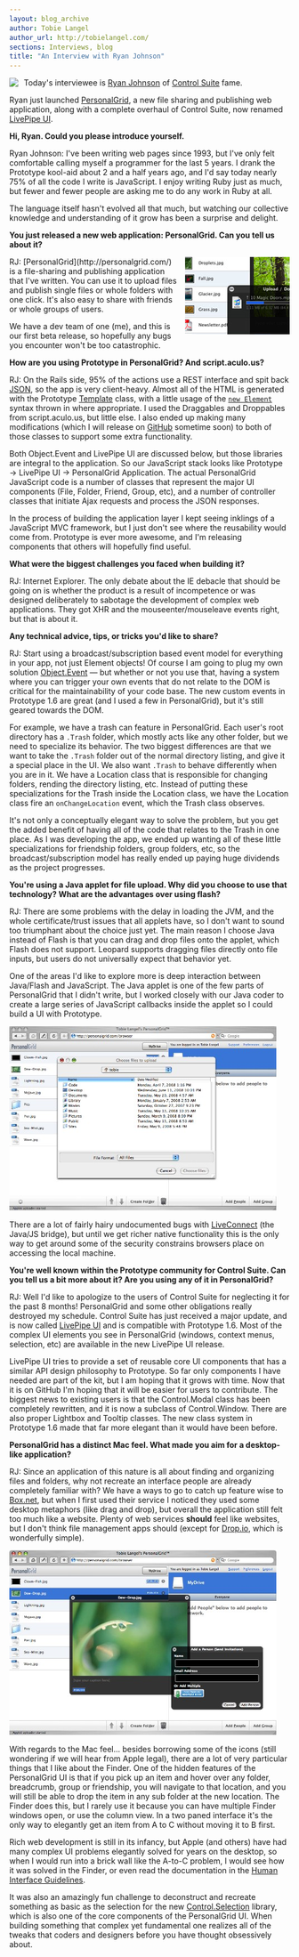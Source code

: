 ```yaml
---
layout: blog_archive
author: Tobie Langel
author_url: http://tobielangel.com/
sections: Interviews, blog
title: "An Interview with Ryan Johnson"
---
```


<img src="http://prototypejs.org/assets/2008/6/11/ryanjohnson.jpg" style="float: left; margin-right: 10px" />

Today's interviewee is [Ryan Johnson](http://livepipe.net/) of [Control Suite](http://livepipe.net/projects/control_suite/) fame.

Ryan just launched [PersonalGrid](http://personalgrid.com/), a new file sharing and publishing web application, along with a complete overhaul of Control Suite, now renamed [LivePipe UI](http://livepipe.net/).

<p class="question"><b>Hi, Ryan. Could you please introduce yourself.</b></p>

<span class="interviewee">Ryan Johnson:</span> I've been writing web pages since 1993, but I've only felt comfortable calling myself a programmer for the last 5 years. I drank the Prototype kool-aid about 2 and a half years ago, and I'd say today nearly 75% of all the code I write is JavaScript. I enjoy writing Ruby just as much, but fewer and fewer people are asking me to do any work in Ruby at all.

The language itself hasn't evolved all that much, but watching our collective knowledge and understanding of it grow has been a surprise and delight.

<p class="question"><b>You just released a new web application: PersonalGrid. Can you tell us about it?</b></p>

<img src="/assets/2008/6/11/personalgrid.png" style="float: right; margin-left: 10px" />
<span class="interviewee">RJ:</span> [PersonalGrid](http://personalgrid.com/) is a file-sharing and publishing application that I've written. You can use it to upload files and publish single files or whole folders with one click. It's also easy to share with friends or whole groups of users.

We have a dev team of one (me), and this is our first beta release, so hopefully any bugs you encounter won't be too catastrophic.

<p class="question"><b>How are you using Prototype in PersonalGrid? And script.aculo.us?</b></p>

<span class="interviewee">RJ:</span> On the Rails side, 95% of the actions use a REST interface and spit back [JSON](http://json.org), so the app is very client-heavy. Almost all of the HTML is generated with the Prototype [Template](http://prototypejs.org/api/template "Prototype JavaScript framework:  Template") class, with a little usage of the [<code>new Element</code>](http://prototypejs.org/api/element) syntax thrown in where appropriate. I used the Draggables and Droppables from script.aculo.us, but little else. I also ended up making many modifications (which I will release on <a href="http://github.com/saucytiger">GitHub</a> sometime soon) to both of those classes to support some extra functionality.

Both Object.Event and LivePipe UI are discussed below, but those libraries are integral to the application. So our JavaScript stack looks like Prototype &rarr; LivePipe UI &rarr; PersonalGrid Application. The actual PersonalGrid JavaScript code is a number of classes that represent the major UI components (File, Folder, Friend, Group, etc), and a number of controller classes that initiate Ajax requests and process the JSON responses.

In the process of building the application layer I kept seeing inklings of a JavaScript MVC framework, but I just don't see where the reusability would come from. Prototype is ever more awesome, and I'm releasing components that others will hopefully find useful.

<p class="question"><b>What were the biggest challenges you faced when building it?</b></p>

<span class="interviewee">RJ:</span> Internet Explorer. The only debate about the IE debacle that should be going on is whether the product is a result of incompetence or was designed deliberately to sabotage the development of complex web applications. They got XHR and the mouseenter/mouseleave events right, but that is about it.

<p class="question"><b>Any technical advice, tips, or tricks you'd like to share?</b></p>

<span class="interviewee">RJ:</span> Start using a broadcast/subscription based event model for everything in your app, not just Element objects! Of course I am going to plug my own solution [Object.Event](http://livepipe.net/projects/object_event/) — but whether or not you use that, having a system where you can trigger your own events that do not relate to the DOM is critical for the maintainability of your code base. The new custom events in Prototype 1.6 are great (and I used a few in PersonalGrid), but it's still geared towards the DOM.

For example, we have a trash can feature in PersonalGrid. Each user's root directory has a `.Trash` folder, which mostly acts like any other folder, but we need to specialize its behavior. The two biggest differences are that we want to take the `.Trash` folder out of the normal directory listing, and give it a special place in the UI. We also want `.Trash` to behave differently when you are in it. We have a Location class that is responsible for changing folders, rending the directory listing, etc. Instead of putting these specializations for the Trash inside the Location class, we have the Location class fire an `onChangeLocation` event, which the Trash class observes.

It's not only a conceptually elegant way to solve the problem, but you get the added benefit of having all of the code that relates to the Trash in one place. As I was developing the app, we ended up wanting all of these little specializations for friendship folders, group folders, etc, so the broadcast/subscription model has really ended up paying huge dividends as the project progresses.

<p class="question"><b>You're using a Java applet for file upload. Why did you choose to use that technology? What are the advantages over using flash?</b></p>

<span class="interviewee">RJ:</span> There are some problems with the delay in loading the JVM, and the whole certificate/trust issues that all applets have, so I don't want to sound too triumphant about the choice just yet. The main reason I choose Java instead of Flash is that you can drag and drop files onto the applet, which Flash does not support. Leopard supports dragging files directly onto file inputs, but users do not universally expect that behavior yet.

One of the areas I'd like to explore more is deep interaction between Java/Flash and JavaScript. The Java applet is one of the few parts of PersonalGrid that I didn't write, but I worked closely with our Java coder to create a large series of JavaScript callbacks inside the applet so I could build a UI with Prototype.

<img src="/assets/2008/6/11/personalgrid_3_1.jpg" alt="Java applet uploader screenshot" />

There are a lot of fairly hairy undocumented bugs with [LiveConnect](http://en.wikipedia.org/wiki/LiveConnect) (the Java/JS bridge), but until we get richer native functionality this is the only way to get around some of the security constrains browsers place on accessing the local machine.

<p class="question"><b>You're well known within the Prototype community for Control Suite. Can you tell us a bit more about it? Are you using any of it in PersonalGrid?</b></p>

<span class="interviewee">RJ:</span> Well I'd like to apologize to the users of Control Suite for neglecting it for the past 8 months! PersonalGrid and some other obligations really destroyed my schedule. Control Suite has just received a major update, and is now called [LivePipe UI](http://livepipe.net/) and is compatible with Prototype 1.6. Most of the complex UI elements you see in PersonalGrid (windows, context menus, selection, etc) are available in the new LivePipe UI release.

LivePipe UI tries to provide a set of reusable core UI components that has a similar API design philosophy to Prototype. So far only components I have needed are part of the kit, but I am hoping that it grows with time. Now that it is on GitHub I'm hoping that it will be easier for users to contribute. The biggest news to existing users is that the Control.Modal class has been completely rewritten, and it is now a subclass of Control.Window. There are also proper Lightbox and Tooltip classes. The new class system in Prototype 1.6 made that far more elegant than it would have been before.

<p class="question"><b>PersonalGrid has a distinct Mac feel. What made you aim for a desktop-like application?</b></p>

<span class="interviewee">RJ:</span> Since an application of this nature is all about finding and organizing files and folders, why not recreate an interface people are already completely familiar with? We have a ways to go to catch up feature wise to [Box.net](http://box.net), but when I first used their service I noticed they used some desktop metaphors (like drag and drop), but overall the application still felt too much like a website. Plenty of web services **should** feel like websites, but I don't think file management apps should (except for [Drop.io](http://drop.io), which is wonderfully simple).

<img src="/assets/2008/6/11/personalgrid_2_1.jpg" alt="PersonalGrid screenshot" />


With regards to the Mac feel... besides borrowing some of the icons (still wondering if we will hear from Apple legal), there are a lot of very particular things that I like about the Finder. One of the hidden features of the PersonalGrid UI is that if you pick up an item and hover over any folder, breadcrumb, group or friendship, you will navigate to that location, and you will still be able to drop the item in any sub folder at the new location. The Finder does this, but I rarely use it because you can have multiple Finder windows open, or use the column view. In a two paned interface it's the only way to elegantly get an item from A to C without moving it to B first.

Rich web development is still in its infancy, but Apple (and others) have had many complex UI problems elegantly solved for years on the desktop, so when I would run into a brick wall like the A-to-C problem, I would see how it was solved in the Finder, or even read the documentation in the [Human Interface Guidelines](http://developer.apple.com/documentation/UserExperience/Conceptual/OSXHIGuidelines/XHIGIntro/chapter_1_section_1.html).

It was also an amazingly fun challenge to deconstruct and recreate something as basic as the selection for the new [Control.Selection](http://livepipe.net/control/selection) library, which is also one of the core components of the PersonalGrid UI. When building something that complex yet fundamental one realizes all of the tweaks that coders and designers before you have thought obsessively about.



